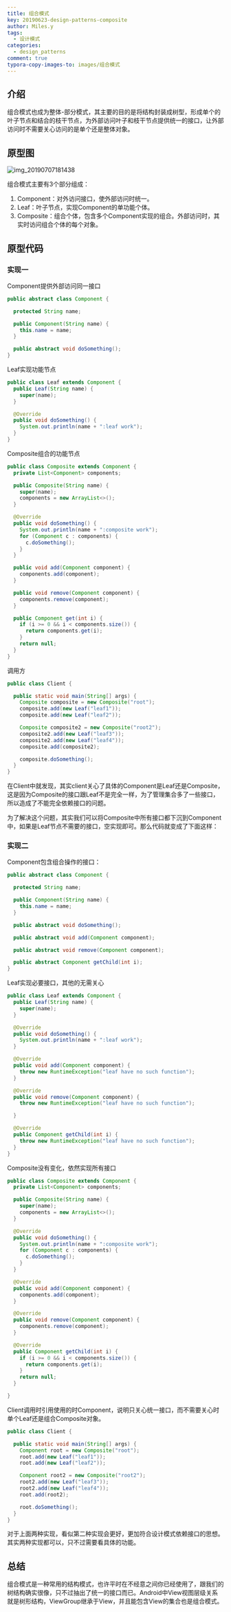 ```yaml
---
title: 组合模式
key: 20190623-design-patterns-composite
author: Miles.y
tags:
  - 设计模式
categories:
  - design_patterns
comment: true
typora-copy-images-to: images/组合模式
---
```


## 介绍

组合模式也成为整体-部分模式，其主要的目的是将结构封装成树型，形成单个的叶子节点和结合的枝干节点，为外部访问叶子和枝干节点提供统一的接口，让外部访问时不需要关心访问的是单个还是整体对象。

## 原型图

![img_20190707181438](\images\组合模式\img_20190707181438.png)

组合模式主要有3个部分组成：

1. Component：对外访问接口，使外部访问时统一。
2. Leaf：叶子节点，实现Component的单功能个体。
3. Composite：组合个体，包含多个Component实现的组合。外部访问时，其实时访问组合个体的每个对象。

<!-- more -->

## 原型代码

### 实现一

Component提供外部访问同一接口

```java
public abstract class Component {

  protected String name;

  public Component(String name) {
    this.name = name;
  }

  public abstract void doSomething();
}
```

Leaf实现功能节点

```java
public class Leaf extends Component {
  public Leaf(String name) {
    super(name);
  }

  @Override
  public void doSomething() {
    System.out.println(name + ":leaf work");
  }
}
```

Composite组合的功能节点

```java
public class Composite extends Component {
  private List<Component> components;

  public Composite(String name) {
    super(name);
    components = new ArrayList<>();
  }

  @Override
  public void doSomething() {
    System.out.println(name + ":composite work");
    for (Component c : components) {
      c.doSomething();
    }
  }

  public void add(Component component) {
    components.add(component);
  }

  public void remove(Component component) {
    components.remove(component);
  }

  public Component get(int i) {
    if (i >= 0 && i < components.size()) {
      return components.get(i);
    }
    return null;
  }
}
```

调用方

```java
public class Client {

  public static void main(String[] args) {
    Composite composite = new Composite("root");
    composite.add(new Leaf("leaf1"));
    composite.add(new Leaf("leaf2"));

    Composite composite2 = new Composite("root2");
    composite2.add(new Leaf("leaf3"));
    composite2.add(new Leaf("leaf4"));
    composite.add(composite2);

    composite.doSomething();
  }
}
```

在Client中就发现，其实client关心了具体的Component是Leaf还是Composite，这是因为Composite的接口跟Leaf不是完全一样，为了管理集合多了一些接口，所以造成了不能完全依赖接口的问题。

为了解决这个问题，其实我们可以将Composite中所有接口都下沉到Component中，如果是Leaf节点不需要的接口，空实现即可。那么代码就变成了下面这样：

### 实现二

Component包含组合操作的接口：

```java
public abstract class Component {

  protected String name;

  public Component(String name) {
    this.name = name;
  }

  public abstract void doSomething();

  public abstract void add(Component component);

  public abstract void remove(Component component);

  public abstract Component getChild(int i);
}
```

Leaf实现必要接口，其他的无需关心

```java
public class Leaf extends Component {
  public Leaf(String name) {
    super(name);
  }

  @Override
  public void doSomething() {
    System.out.println(name + ":leaf work");
  }

  @Override
  public void add(Component component) {
    throw new RuntimeException("leaf have no such function");
  }

  @Override
  public void remove(Component component) {
    throw new RuntimeException("leaf have no such function");

  }

  @Override
  public Component getChild(int i) {
    throw new RuntimeException("leaf have no such function");
  }
}
```

Composite没有变化，依然实现所有接口

```java
public class Composite extends Component {
  private List<Component> components;

  public Composite(String name) {
    super(name);
    components = new ArrayList<>();
  }

  @Override
  public void doSomething() {
    System.out.println(name + ":composite work");
    for (Component c : components) {
      c.doSomething();
    }
  }

  @Override
  public void add(Component component) {
    components.add(component);
  }

  @Override
  public void remove(Component component) {
    components.remove(component);
  }

  @Override
  public Component getChild(int i) {
    if (i >= 0 && i < components.size()) {
      return components.get(i);
    }
    return null;
  }

}
```

Client调用时引用使用的时Component，说明只关心统一接口，而不需要关心时单个Leaf还是组合Composite对象。

```java
public class Client {

  public static void main(String[] args) {
    Component root = new Composite("root");
    root.add(new Leaf("leaf1"));
    root.add(new Leaf("leaf2"));

    Component root2 = new Composite("root2");
    root2.add(new Leaf("leaf3"));
    root2.add(new Leaf("leaf4"));
    root.add(root2);

    root.doSomething();
  }
}
```

对于上面两种实现，看似第二种实现会更好，更加符合设计模式依赖接口的思想。其实两种实现都可以，只不过需要看具体的功能。

## 总结

组合模式是一种常用的结构模式，也许平时在不经意之间你已经使用了，跟我们的树结构确实很像，只不过抽出了统一的接口而已。Android中View视图层级关系就是树形结构，ViewGroup继承于View，并且能包含View的集合也是组合模式。